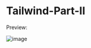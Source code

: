 # Tailwind-Part-II

Preview:

![image](https://user-images.githubusercontent.com/15225177/219371021-97df8d7f-3525-4c77-a83c-6798befcd55e.png)
